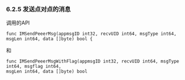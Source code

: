 ### 6.2.5 发送点对点的消息

调用的API

```
func IMSendPeeerMsg(appmsgID int32, recvUID int64, msgType int64, msgLen int64, data []byte) bool {
```

和

```
func IMSendPeeerMsgWithFlag(appmsgID int32, recvUID int64, msgType int64, msgflag int64, 
msgLen int64, data []byte) bool
```



